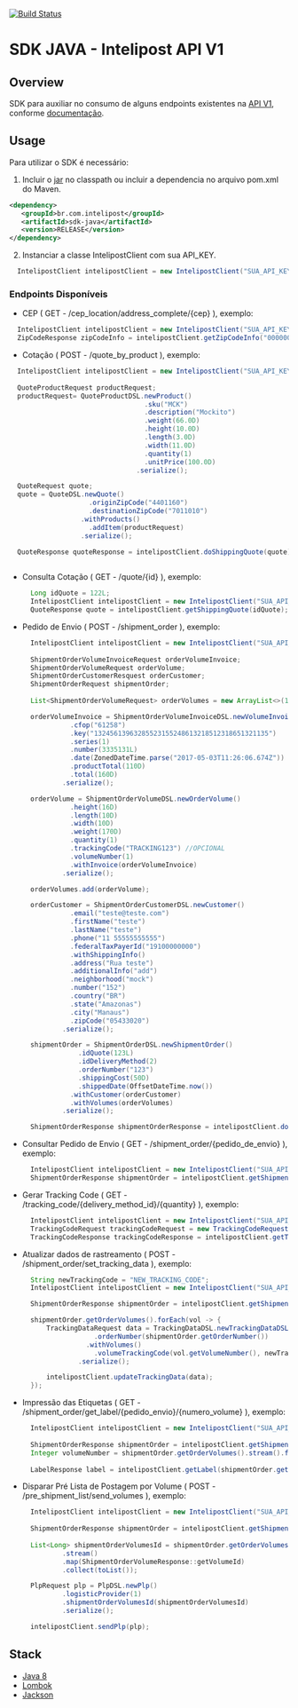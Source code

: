 [![Build Status](https://secure.travis-ci.org/intelipost/sdk-java.png?branch=master)](https://travis-ci.org/intelipost/sdk-java)
# SDK JAVA - Intelipost API V1

## Overview

SDK para auxiliar no consumo de alguns endpoints existentes na [API V1](http://api.intelipost.com.br/v1), conforme [documentação](https://docs.intelipost.com.br/v1/introducao/guia-rapido).

## Usage

Para utilizar o SDK é necessário:
  
  1. Incluir o [jar](https://search.maven.org/#search%7Cga%7C1%7Cintelipost) no classpath ou incluir a dependencia no arquivo pom.xml do Maven.
  ```xml
  <dependency>
     <groupId>br.com.intelipost</groupId>
     <artifactId>sdk-java</artifactId>
     <version>RELEASE</version>
  </dependency>
```
  
  2. Instanciar a classe IntelipostClient com sua API_KEY.
  
  ```java
    IntelipostClient intelipostClient = new IntelipostClient("SUA_API_KEY");
  ```
  
### Endpoints Disponíveis

  * CEP ( GET - /cep_location/address_complete/{cep} ), exemplo:
  
  ```java
    IntelipostClient intelipostClient = new IntelipostClient("SUA_API_KEY");
    ZipCodeResponse zipCodeInfo = intelipostClient.getZipCodeInfo("00000000");
  ```  
  
  * Cotação ( POST - /quote_by_product ), exemplo:
  
  ```java
    IntelipostClient intelipostClient = new IntelipostClient("SUA_API_KEY");
    
    QuoteProductRequest productRequest;
    productRequest= QuoteProductDSL.newProduct()
                                    .sku("MCK")
                                    .description("Mockito")
                                    .weight(66.0D)
                                    .height(10.0D)
                                    .length(3.0D)
                                    .width(11.0D)
                                    .quantity(1)
                                    .unitPrice(100.0D)
                                  .serialize();

    QuoteRequest quote;
    quote = QuoteDSL.newQuote()
                      .originZipCode("4401160")
                      .destinationZipCode("7011010")
                    .withProducts()
                      .addItem(productRequest)
                    .serialize();

    QuoteResponse quoteResponse = intelipostClient.doShippingQuote(quote);
    
  ```  
  
* Consulta Cotação ( GET - /quote/{id} ), exemplo:
  
  ```java
    Long idQuote = 122L;
    IntelipostClient intelipostClient = new IntelipostClient("SUA_API_KEY");
    QuoteResponse quote = intelipostClient.getShippingQuote(idQuote);
  ```  
  
* Pedido de Envio ( POST - /shipment_order ), exemplo:
  
  ```java
    IntelipostClient intelipostClient = new IntelipostClient("SUA_API_KEY");
    
    ShipmentOrderVolumeInvoiceRequest orderVolumeInvoice;
    ShipmentOrderVolumeRequest orderVolume;
    ShipmentOrderCustomerResquest orderCustomer;
    ShipmentOrderRequest shipmentOrder;
    
    List<ShipmentOrderVolumeRequest> orderVolumes = new ArrayList<>(1);

    orderVolumeInvoice = ShipmentOrderVolumeInvoiceDSL.newVolumeInvoice()
              .cfop("61258")
              .key("13245613963285523155248613218512318651321135")
              .series(1)
              .number(3335131L)
              .date(ZonedDateTime.parse("2017-05-03T11:26:06.674Z"))
              .productTotal(110D)
              .total(160D)
            .serialize();

    orderVolume = ShipmentOrderVolumeDSL.newOrderVolume()
              .height(16D)
              .length(10D)
              .width(10D)
              .weight(170D)
              .quantity(1)
              .trackingCode("TRACKING123") //OPCIONAL
              .volumeNumber(1)
              .withInvoice(orderVolumeInvoice)
            .serialize();

    orderVolumes.add(orderVolume);

    orderCustomer = ShipmentOrderCustomerDSL.newCustomer()
              .email("teste@teste.com")
              .firstName("teste")
              .lastName("teste")
              .phone("11 55555555555")
              .federalTaxPayerId("19100000000")
              .withShippingInfo()
              .address("Rua teste")
              .additionalInfo("add")
              .neighborhood("mock")
              .number("152")
              .country("BR")
              .state("Amazonas")
              .city("Manaus")
              .zipCode("05433020")
            .serialize();

    shipmentOrder = ShipmentOrderDSL.newShipmentOrder()
                .idQuote(123L)
                .idDeliveryMethod(2)
                .orderNumber("123")
                .shippingCost(50D)
                .shippedDate(OffsetDateTime.now())
              .withCustomer(orderCustomer)
              .withVolumes(orderVolumes)
            .serialize();

    ShipmentOrderResponse shipmentOrderResponse = intelipostClient.doShipmentOrder(shipmentOrder);
  ```  

* Consultar Pedido de Envio ( GET - /shipment_order/{pedido_de_envio} ), exemplo:
  
  ```java
    IntelipostClient intelipostClient = new IntelipostClient("SUA_API_KEY");
    ShipmentOrderResponse shipmentOrder = intelipostClient.getShipmentOrder("1234-123");
  ```  
  
* Gerar Tracking Code ( GET - /tracking_code/{delivery_method_id}/{quantity} ), exemplo:
  
  ```java
    IntelipostClient intelipostClient = new IntelipostClient("SUA_API_KEY");
    TrackingCodeRequest trackingCodeRequest = new TrackingCodeRequest(1, "5");
    TrackingCodeResponse trackingCodeResponse = intelipostClient.getTrackingCode(trackingCodeRequest);
  ```  

* Atualizar dados de rastreamento ( POST - /shipment_order/set_tracking_data ), exemplo:
  
  ```java
    String newTrackingCode = "NEW_TRACKING_CODE";
    IntelipostClient intelipostClient = new IntelipostClient("SUA_API_KEY");

    ShipmentOrderResponse shipmentOrder = intelipostClient.getShipmentOrder("1234");

    shipmentOrder.getOrderVolumes().forEach(vol -> {
        TrackingDataRequest data = TrackingDataDSL.newTrackingDataDSL()
                    .orderNumber(shipmentOrder.getOrderNumber())
                  .withVolumes()
                    .volumeTrackingCode(vol.getVolumeNumber(), newTrackingCode)
                .serialize();

        intelipostClient.updateTrackingData(data);
    });
  ```  

* Impressão das Etiquetas ( GET - /shipment_order/get_label/{pedido_envio}/{numero_volume} ), exemplo:
  
  ```java
    IntelipostClient intelipostClient = new IntelipostClient("SUA_API_KEY");
    
    ShipmentOrderResponse shipmentOrder = intelipostClient.getShipmentOrder("3123");
    Integer volumeNumber = shipmentOrder.getOrderVolumes().stream().findFirst().get().getVolumeNumber();
    
    LabelResponse label = intelipostClient.getLabel(shipmentOrder.getOrderNumber(), volumeNumber);
  ```  

* Disparar Pré Lista de Postagem por Volume ( POST - /pre_shipment_list/send_volumes ), exemplo:
  
  ```java
    IntelipostClient intelipostClient = new IntelipostClient("SUA_API_KEY");
    
    ShipmentOrderResponse shipmentOrder = intelipostClient.getShipmentOrder("3123");
    
    List<Long> shipmentOrderVolumesId = shipmentOrder.getOrderVolumes()
            .stream()
            .map(ShipmentOrderVolumeResponse::getVolumeId)
            .collect(toList());

    PlpRequest plp = PlpDSL.newPlp()
            .logisticProvider(1)
            .shipmentOrderVolumesId(shipmentOrderVolumesId)
            .serialize();

    intelipostClient.sendPlp(plp);
  ```  

## Stack

* [Java 8](https://www.java.com/pt_BR/download/)
* [Lombok](https://projectlombok.org/)
* [Jackson](https://github.com/FasterXML/jackson-databind)




